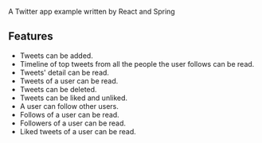 A Twitter app example written by React and Spring

## Features

- Tweets can be added.
- Timeline of top tweets from all the people the user follows can be read.
- Tweets' detail can be read.
- Tweets of a user can be read.
- Tweets can be deleted.
- Tweets can be liked and unliked.
- A user can follow other users.
- Follows of a user can be read.
- Followers of a user can be read.
- Liked tweets of a user can be read.
